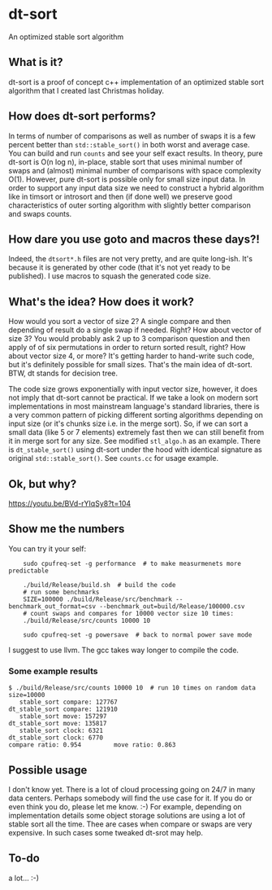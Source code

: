 # dt-sort

An optimized stable sort algorithm

## What is it?

dt-sort is a proof of concept c++ implementation of an optimized stable sort algorithm
that I created last Christmas holiday.

## How does dt-sort performs?

In terms of number of comparisons as well as number of swaps it is a few percent better than `std::stable_sort()`
in both worst and average case. You can build and run `counts` and see your self exact results.
In theory, pure dt-sort is O(n log n), in-place, stable sort that uses minimal number of swaps and (almost) minimal number of comparisons with space complexity O(1). However, pure dt-sort is possible only for small size input data.
In order to support any input data size we need to construct a hybrid algorithm like in timsort or introsort
and then (if done well) we preserve good characteristics of outer sorting algorithm with slightly better comparison and swaps counts.

## How dare you use goto and macros these days?!

Indeed, the `dtsort*.h` files are not very pretty, and are quite long-ish.
It's because it is generated by other code (that it's not yet ready to be published).
I use macros to squash the generated code size.

## What's the idea? How does it work?

How would you sort a vector of size 2? A single compare and then depending of result do a single swap if needed. Right?
How about vector of size 3? You would probably ask 2 up to 3 comparison question and then apply of of six permutations
in order to return sorted result, right? How about vector size 4, or more? It's getting harder to hand-write such code,
but it's definitely possible for small sizes. That's the main idea of dt-sort. BTW, dt stands for decision tree.

The code size grows exponentially with input vector size, however, it does not imply that dt-sort cannot be practical.
If we take a look on modern sort implementations in most mainstream language's standard libraries, there is a very common
pattern of picking different sorting algorithms depending on input size (or it's chunks size i.e. in the merge sort).
So, if we can sort a small data (like 5 or 7 elements) extremely fast then we can still benefit from it in merge sort for any size.
See modified `stl_algo.h` as an example. There is `dt_stable_sort()` using dt-sort under the hood with identical signature as original `std::stable_sort()`. See `counts.cc` for usage example.

## Ok, but why?

https://youtu.be/BVd-rYIqSy8?t=104

## Show me the numbers

You can try it your self:

```
    sudo cpufreq-set -g performance  # to make measurmenets more predictable

    ./build/Release/build.sh  # build the code
    # run some benchmarks
    SIZE=100000 ./build/Release/src/benchmark --benchmark_out_format=csv --benchmark_out=build/Release/100000.csv
    # count swaps and compares for 10000 vector size 10 times:
    ./build/Release/src/counts 10000 10

    sudo cpufreq-set -g powersave  # back to normal power save mode
```

I suggest to use llvm. The gcc takes way longer to compile the code.

### Some example results

```
$ ./build/Release/src/counts 10000 10  # run 10 times on random data size=10000
   stable_sort compare: 127767
dt_stable_sort compare: 121910
   stable_sort move: 157297
dt_stable_sort move: 135817
   stable_sort clock: 6321
dt_stable_sort clock: 6770
compare ratio: 0.954     	 move ratio: 0.863
```

## Possible usage

I don't know yet. There is a lot of cloud processing going on 24/7 in many data centers.
Perhaps somebody will find the use case for it. If you do or even think you do, please let me know. :-)
For example, depending on implementation details some object storage solutions are using a lot of stable sort all the time.
Thee are cases when compare or swaps are very expensive. In such cases some tweaked dt-srot may help.

## To-do

a lot... :-)

